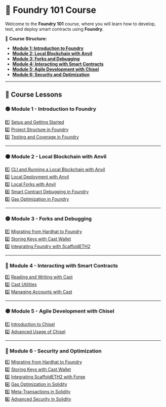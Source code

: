 # **📘 Foundry 101 Course**  

Welcome to the **Foundry 101** course, where you will learn how to develop, test, and deploy smart contracts using **Foundry**.  

📌 **Course Structure:**  
- **[Module 1: Introduction to Foundry](./mod1/)**  
- **[Module 2: Local Blockchain with Anvil](./mod2/)**  
- **[Module 3: Forks and Debugging](./mod3/)**  
- **[Module 4: Interacting with Smart Contracts](./mod4/)**  
- **[Module 5: Agile Development with Chisel](./mod5/)**  
- **[Module 6: Security and Optimization](./mod6/)**  

---

## **📂 Course Lessons**  

### **🟢 Module 1 - Introduction to Foundry**  
1️⃣ [Setup and Getting Started](./mod1/aula1/roteiro.md)  
2️⃣ [Project Structure in Foundry](./mod1/aula2/roteiro.md)  
3️⃣ [Testing and Coverage in Foundry](./mod1/aula3/roteiro.md)  

---

### **🟠 Module 2 - Local Blockchain with Anvil**  
1️⃣ [CLI and Running a Local Blockchain with Anvil](./mod2/aula1/roteiro.md)  
2️⃣ [Local Deployment with Anvil](./mod2/aula2/roteiro.md)  
3️⃣ [Local Forks with Anvil](./mod2/aula3/roteiro.md)  
4️⃣ [Smart Contract Debugging in Foundry](./mod2/aula4/roteiro.md)  
5️⃣ [Gas Optimization in Foundry](./mod2/aula5/roteiro.md)  

---

### **🟡 Module 3 - Forks and Debugging**  
1️⃣ [Migrating from Hardhat to Foundry](./mod3/aula1/roteiro.md)  
2️⃣ [Storing Keys with Cast Wallet](./mod3/aula2/roteiro.md)  
3️⃣ [Integrating Foundry with ScaffoldETH2](./mod3/aula3/roteiro.md)  

---

### **🔵 Module 4 - Interacting with Smart Contracts**  
1️⃣ [Reading and Writing with Cast](./mod4/aula1/roteiro.md)  
2️⃣ [Cast Utilities](./mod4/aula2/roteiro.md)  
3️⃣ [Managing Accounts with Cast](./mod4/aula3/roteiro.md)  

---

### **🟣 Module 5 - Agile Development with Chisel**  
1️⃣ [Introduction to Chisel](./mod5/aula1/roteiro.md)  
2️⃣ [Advanced Usage of Chisel](./mod5/aula2/roteiro.md)  

---

### **🔴 Module 6 - Security and Optimization**  
1️⃣ [Migrating from Hardhat to Foundry](./mod6/aula1/roteiro.md)  
2️⃣ [Storing Keys with Cast Wallet](./mod6/aula2/roteiro.md)  
3️⃣ [Integrating ScaffoldETH2 with Forge](./mod6/aula3/roteiro.md)  
4️⃣ [Gas Optimization in Solidity](./mod6/aula4/roteiro.md)  
5️⃣ [Meta-Transactions in Solidity](./mod6/aula5/roteiro.md)  
6️⃣ [Advanced Security in Solidity](./mod6/aula6/roteiro.md)  
